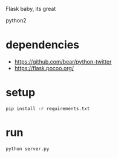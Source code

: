 Flask baby, its great

python2

# dependencies

- https://github.com/bear/python-twitter
- https://flask.pocoo.org/


# setup

```
pip install -r requirements.txt
```

# run

```
python server.py
```



